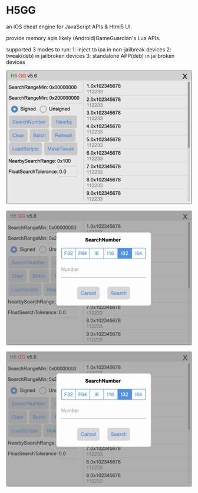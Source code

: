 # H5GG
an iOS cheat engine for JavaScript APIs &amp; Html5 UI.

provide memory apis likely (Android)GameGuardian's Lua APIs.

supported 3 modes to run:
  1: inject to ipa in non-jailbreak devices
  2: tweak(deb) in jailbroken devices
  3: standalone APP(deb) in jailbroken devices

![text](/pictures/h5gg1.png)

![text](/pictures/h5gg2.png)

![text](/pictures/h5gg2.png)
